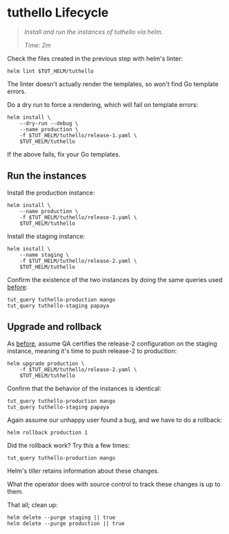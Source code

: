 # tuthello Lifecycle

> _Install and run the instances of tuthello via helm._
>
> _Time: 2m_

Check the files created in the previous step with
helm's linter:

<!-- @lintApp @test -->
```
helm lint $TUT_HELM/tuthello
```

The linter doesn't actually render the templates, so
won't find Go template errors.

Do a dry run to force a rendering, which will fail on
template errors:

<!-- @examineProduction @test -->
```
helm install \
    --dry-run --debug \
    --name production \
    -f $TUT_HELM/tuthello/release-1.yaml \
    $TUT_HELM/tuthello
```

If the above fails, fix your Go templates.

## Run the instances

Install the production instance:

<!-- @installProduction @test -->
```
helm install \
    --name production \
    -f $TUT_HELM/tuthello/release-1.yaml \
    $TUT_HELM/tuthello
```

Install the staging instance:
<!-- @installStaging @test -->
```
helm install \
    --name staging \
    -f $TUT_HELM/tuthello/release-2.yaml \
    $TUT_HELM/tuthello
```

[before]: review/configuration/lifecycle

Confirm the existence of the two instances
by doing the same queries used [before]:

<!-- @queryInstances1 @test -->
```
tut_query tuthello-production mango
tut_query tuthello-staging papaya
```
## Upgrade and rollback

[before]: review/configuration/lifecycle

As [before], assume QA certifies the release-2
configuration on the staging instance, meaning
it's time to push release-2 to production:

<!-- @helmUpgrade @test -->
```
helm upgrade production \
    -f $TUT_HELM/tuthello/release-2.yaml \
    $TUT_HELM/tuthello
```

Confirm that the behavior of the instances is identical:

<!-- @queryInstances2 @test -->
```
tut_query tuthello-production mango
tut_query tuthello-staging papaya
```

Again assume our unhappy user found a bug, and we have
to do a rollback:

<!-- @helmRollback @test -->
```
helm rollback production 1
```

Did the rollback work?  Try this a few times:

<!-- @queryInstances3 @test -->
```
tut_query tuthello-production mango
```

Helm's _tiller_ retains information about these
changes.

What the operator does with source control to track
these changes is up to them.

That all; clean up:

<!-- @cleanup @test -->
```
helm delete --purge staging || true
helm delete --purge production || true
```
